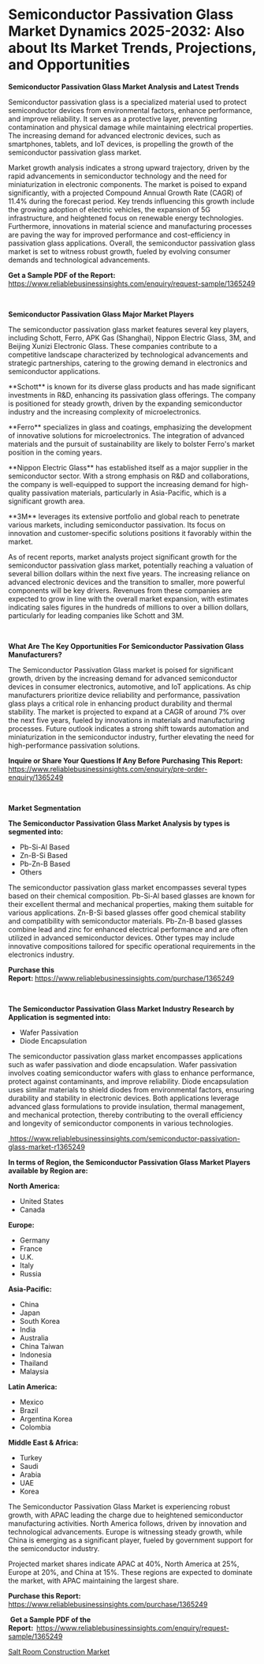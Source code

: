 <p><h1>Semiconductor Passivation Glass Market Dynamics 2025-2032: Also about Its Market Trends, Projections, and Opportunities</h1></p><p><strong>Semiconductor Passivation Glass Market Analysis and Latest Trends</strong></p>
<p><p>Semiconductor passivation glass is a specialized material used to protect semiconductor devices from environmental factors, enhance performance, and improve reliability. It serves as a protective layer, preventing contamination and physical damage while maintaining electrical properties. The increasing demand for advanced electronic devices, such as smartphones, tablets, and IoT devices, is propelling the growth of the semiconductor passivation glass market.</p><p>Market growth analysis indicates a strong upward trajectory, driven by the rapid advancements in semiconductor technology and the need for miniaturization in electronic components. The market is poised to expand significantly, with a projected Compound Annual Growth Rate (CAGR) of 11.4% during the forecast period. Key trends influencing this growth include the growing adoption of electric vehicles, the expansion of 5G infrastructure, and heightened focus on renewable energy technologies. Furthermore, innovations in material science and manufacturing processes are paving the way for improved performance and cost-efficiency in passivation glass applications. Overall, the semiconductor passivation glass market is set to witness robust growth, fueled by evolving consumer demands and technological advancements.</p></p>
<p><strong>Get a Sample PDF of the Report:&nbsp;</strong> <a href="https://www.reliablebusinessinsights.com/enquiry/request-sample/1365249?utm_campaign=3025&utm_medium=2&utm_source=Github&utm_content=ia&utm_term=22032025&utm_id=semiconductor-passivation-glass">https://www.reliablebusinessinsights.com/enquiry/request-sample/1365249</a></p>
<p>&nbsp;</p>
<p><strong>Semiconductor Passivation Glass Major Market Players</strong></p>
<p><p>The semiconductor passivation glass market features several key players, including Schott, Ferro, APK Gas (Shanghai), Nippon Electric Glass, 3M, and Beijing Xunizi Electronic Glass. These companies contribute to a competitive landscape characterized by technological advancements and strategic partnerships, catering to the growing demand in electronics and semiconductor applications.</p><p>**Schott** is known for its diverse glass products and has made significant investments in R&D, enhancing its passivation glass offerings. The company is positioned for steady growth, driven by the expanding semiconductor industry and the increasing complexity of microelectronics.</p><p>**Ferro** specializes in glass and coatings, emphasizing the development of innovative solutions for microelectronics. The integration of advanced materials and the pursuit of sustainability are likely to bolster Ferro's market position in the coming years.</p><p>**Nippon Electric Glass** has established itself as a major supplier in the semiconductor sector. With a strong emphasis on R&D and collaborations, the company is well-equipped to support the increasing demand for high-quality passivation materials, particularly in Asia-Pacific, which is a significant growth area.</p><p>**3M** leverages its extensive portfolio and global reach to penetrate various markets, including semiconductor passivation. Its focus on innovation and customer-specific solutions positions it favorably within the market.</p><p>As of recent reports, market analysts project significant growth for the semiconductor passivation glass market, potentially reaching a valuation of several billion dollars within the next five years. The increasing reliance on advanced electronic devices and the transition to smaller, more powerful components will be key drivers. Revenues from these companies are expected to grow in line with the overall market expansion, with estimates indicating sales figures in the hundreds of millions to over a billion dollars, particularly for leading companies like Schott and 3M.</p></p>
<p>&nbsp;</p>
<p><strong>What Are The Key Opportunities For Semiconductor Passivation Glass Manufacturers?</strong></p>
<p><p>The Semiconductor Passivation Glass market is poised for significant growth, driven by the increasing demand for advanced semiconductor devices in consumer electronics, automotive, and IoT applications. As chip manufacturers prioritize device reliability and performance, passivation glass plays a critical role in enhancing product durability and thermal stability. The market is projected to expand at a CAGR of around 7% over the next five years, fueled by innovations in materials and manufacturing processes. Future outlook indicates a strong shift towards automation and miniaturization in the semiconductor industry, further elevating the need for high-performance passivation solutions.</p></p>
<p><strong>Inquire or Share Your Questions If Any Before Purchasing This Report:</strong> <a href="https://www.reliablebusinessinsights.com/enquiry/pre-order-enquiry/1365249?utm_campaign=3025&utm_medium=2&utm_source=Github&utm_content=ia&utm_term=22032025&utm_id=semiconductor-passivation-glass">https://www.reliablebusinessinsights.com/enquiry/pre-order-enquiry/1365249</a></p>
<p>&nbsp;</p>
<p><strong>Market Segmentation</strong></p>
<p><strong>The Semiconductor Passivation Glass Market Analysis by types is segmented into:</strong></p>
<p><ul><li>Pb-Si-Al Based</li><li>Zn-B-Si Based</li><li>Pb-Zn-B Based</li><li>Others</li></ul></p>
<p><p>The semiconductor passivation glass market encompasses several types based on their chemical composition. Pb-Si-Al based glasses are known for their excellent thermal and mechanical properties, making them suitable for various applications. Zn-B-Si based glasses offer good chemical stability and compatibility with semiconductor materials. Pb-Zn-B based glasses combine lead and zinc for enhanced electrical performance and are often utilized in advanced semiconductor devices. Other types may include innovative compositions tailored for specific operational requirements in the electronics industry.</p></p>
<p><strong>Purchase this Report:&nbsp;</strong><a href="https://www.reliablebusinessinsights.com/purchase/1365249?utm_campaign=3025&utm_medium=2&utm_source=Github&utm_content=ia&utm_term=22032025&utm_id=semiconductor-passivation-glass">https://www.reliablebusinessinsights.com/purchase/1365249</a></p>
<p>&nbsp;</p>
<p><strong>The Semiconductor Passivation Glass Market Industry Research by Application is segmented into:</strong></p>
<p><ul><li>Wafer Passivation</li><li>Diode Encapsulation</li></ul></p>
<p><p>The semiconductor passivation glass market encompasses applications such as wafer passivation and diode encapsulation. Wafer passivation involves coating semiconductor wafers with glass to enhance performance, protect against contaminants, and improve reliability. Diode encapsulation uses similar materials to shield diodes from environmental factors, ensuring durability and stability in electronic devices. Both applications leverage advanced glass formulations to provide insulation, thermal management, and mechanical protection, thereby contributing to the overall efficiency and longevity of semiconductor components in various technologies.</p></p>
<p><a href="https://www.reliablebusinessinsights.com/semiconductor-passivation-glass-market-r1365249?utm_campaign=3025&utm_medium=2&utm_source=Github&utm_content=ia&utm_term=22032025&utm_id=semiconductor-passivation-glass">&nbsp;https://www.reliablebusinessinsights.com/semiconductor-passivation-glass-market-r1365249</a></p>
<p><strong>In terms of Region, the Semiconductor Passivation Glass Market Players available by Region are:</strong></p>
<p>
    <p> <strong> North America: </strong>
        <ul>
            <li>United States</li>
            <li>Canada</li>
        </ul>
        </p> 
    <p> <strong> Europe: </strong>
        <ul>
            <li>Germany</li>
            <li>France</li>
            <li>U.K.</li>
            <li>Italy</li>
            <li>Russia</li>
        </ul>
        </p> 
    <p> <strong> Asia-Pacific: </strong>
        <ul>
            <li>China</li>
            <li>Japan</li>
            <li>South Korea</li>
            <li>India</li>
            <li>Australia</li>
            <li>China Taiwan</li>
            <li>Indonesia</li>
            <li>Thailand</li>
            <li>Malaysia</li>
        </ul>
        </p> 
    <p> <strong> Latin America: </strong>
        <ul>
            <li>Mexico</li>
            <li>Brazil</li>
            <li>Argentina Korea</li>
            <li>Colombia</li>
        </ul>
        </p> 
    <p> <strong> Middle East & Africa: </strong>
        <ul>
            <li>Turkey</li>
            <li>Saudi</li>
            <li>Arabia</li>
            <li>UAE</li>
            <li>Korea</li>
        </ul>
    </p>
    </p>
<p><p>The Semiconductor Passivation Glass Market is experiencing robust growth, with APAC leading the charge due to heightened semiconductor manufacturing activities. North America follows, driven by innovation and technological advancements. Europe is witnessing steady growth, while China is emerging as a significant player, fueled by government support for the semiconductor industry. </p><p>Projected market shares indicate APAC at 40%, North America at 25%, Europe at 20%, and China at 15%. These regions are expected to dominate the market, with APAC maintaining the largest share.</p></p>
<p><strong>Purchase this Report: </strong><a href="https://www.reliablebusinessinsights.com/purchase/1365249?utm_campaign=3025&utm_medium=2&utm_source=Github&utm_content=ia&utm_term=22032025&utm_id=semiconductor-passivation-glass">https://www.reliablebusinessinsights.com/purchase/1365249</a></p>
<p>&nbsp;<strong>Get a Sample PDF of the Report:&nbsp;&nbsp;</strong><a href="https://www.reliablebusinessinsights.com/enquiry/request-sample/1365249?utm_campaign=3025&utm_medium=2&utm_source=Github&utm_content=ia&utm_term=22032025&utm_id=semiconductor-passivation-glass">https://www.reliablebusinessinsights.com/enquiry/request-sample/1365249</a></p>
<p><strong></strong></p>
<p><p><a href="https://github.com/leyesamilej/Market-Research-Report-List-1/blob/main/salt-room-construction-market.md?utm_campaign=3025&utm_medium=2&utm_source=Github&utm_content=ia&utm_term=22032025&utm_id=semiconductor-passivation-glass">Salt Room Construction Market</a></p></p>